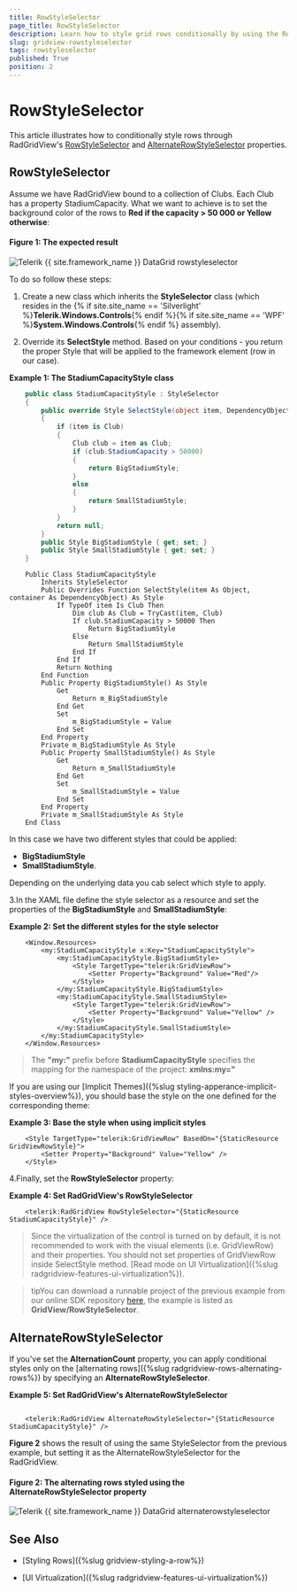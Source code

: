 ```yaml
---
title: RowStyleSelector
page_title: RowStyleSelector
description: Learn how to style grid rows conditionally by using the RowStyleSelector and AlternateRowStyleSelector properties of RadGridView - Telerik's {{ site.framework_name }} DataGrid.
slug: gridview-rowstyleselector
tags: rowstyleselector
published: True
position: 2
---
```


# RowStyleSelector

This article illustrates how to conditionally style rows through RadGridView's [RowStyleSelector](#rowstyleselector) and [AlternateRowStyleSelector](#alternaterowstyleselector) properties.		

## RowStyleSelector
		  
Assume we have RadGridView bound to a collection of Clubs. Each Club has a property StadiumCapacity. What we want to achieve is to set the background color of the rows to __Red if the capacity > 50 000 or Yellow otherwise__:

#### __Figure 1: The expected result__
		
![Telerik {{ site.framework_name }} DataGrid rowstyleselector](images/gridview_rowstyleselector.png)

To do so follow these steps:

1. Create a new class which inherits the __StyleSelector__ class (which resides in the 
 {% if site.site_name == 'Silverlight' %}__Telerik.Windows.Controls__{% endif %}{% if site.site_name == 'WPF' %}__System.Windows.Controls__{% endif %} assembly).

2. Override its __SelectStyle__ method. Based on your conditions - you return the proper Style that will be applied to the framework element (row in our case).

__Example 1: The StadiumCapacityStyle class__

```C#
	public class StadiumCapacityStyle : StyleSelector
	{
	    public override Style SelectStyle(object item, DependencyObject container)
	    {
	        if (item is Club)
	        {
	            Club club = item as Club;
	            if (club.StadiumCapacity > 50000)
	            {
	                return BigStadiumStyle;
	            }
	            else
	            {
	                return SmallStadiumStyle;
	            }
	        }
	        return null;
	    }
	    public Style BigStadiumStyle { get; set; }
	    public Style SmallStadiumStyle { get; set; }
	}
```
```VB.NET
	Public Class StadiumCapacityStyle
	    Inherits StyleSelector
	    Public Overrides Function SelectStyle(item As Object, container As DependencyObject) As Style
	        If TypeOf item Is Club Then
	            Dim club As Club = TryCast(item, Club)
	            If club.StadiumCapacity > 50000 Then
	                Return BigStadiumStyle
	            Else
	                Return SmallStadiumStyle
	            End If
	        End If
	        Return Nothing
	    End Function
	    Public Property BigStadiumStyle() As Style
	        Get
	            Return m_BigStadiumStyle
	        End Get
	        Set
	            m_BigStadiumStyle = Value
	        End Set
	    End Property
	    Private m_BigStadiumStyle As Style
	    Public Property SmallStadiumStyle() As Style
	        Get
	            Return m_SmallStadiumStyle
	        End Get
	        Set
	            m_SmallStadiumStyle = Value
	        End Set
	    End Property
	    Private m_SmallStadiumStyle As Style
	End Class
```

In this case we have two different styles that could be applied:

* __BigStadiumStyle__
* __SmallStadiumStyle__. 

Depending on the underlying data you cab select which style to apply.

3.In the XAML file define the style selector as a resource and set the properties of the __BigStadiumStyle__ and __SmallStadiumStyle__:

__Example 2: Set the different styles for the style selector__

```XAML
	<Window.Resources>
	    <my:StadiumCapacityStyle x:Key="StadiumCapacityStyle">
	        <my:StadiumCapacityStyle.BigStadiumStyle>
	            <Style TargetType="telerik:GridViewRow">
	                <Setter Property="Background" Value="Red"/>
	            </Style>
	        </my:StadiumCapacityStyle.BigStadiumStyle>
	        <my:StadiumCapacityStyle.SmallStadiumStyle>
	            <Style TargetType="telerik:GridViewRow">
	                <Setter Property="Background" Value="Yellow" />
	            </Style>
	        </my:StadiumCapacityStyle.SmallStadiumStyle>
	    </my:StadiumCapacityStyle>
	</Window.Resources>
```

>The __"my:"__ prefix before __StadiumCapacityStyle__ specifies the mapping for the namespace of the project: __xmlns:my="__

If you are using our [Implicit Themes]({%slug styling-apperance-implicit-styles-overview%}), you should base the style on the one defined for the corresponding theme:

__Example 3: Base the style when using implicit styles__

```XAML
	<Style TargetType="telerik:GridViewRow" BasedOn="{StaticResource GridViewRowStyle}">
	    <Setter Property="Background" Value="Yellow" />
	</Style>
```

4.Finally, set the __RowStyleSelector__ property:

__Example 4: Set RadGridView's RowStyleSelector__

```XAML
	<telerik:RadGridView RowStyleSelector="{StaticResource StadiumCapacityStyle}" />
```

>Since the virtualization of the control is turned on by default, it is not recommended to work with the visual elements (i.e. GridViewRow) and their properties. You should not set properties of GridViewRow inside SelectStyle method. [Read mode on UI Virtualization]({%slug radgridview-features-ui-virtualization%}).
		 
>tipYou can download a runnable project of the previous example from our online SDK repository [here](https://github.com/telerik/xaml-sdk/), the example is listed as __GridView/RowStyleSelector__.

## AlternateRowStyleSelector

If you've set the **AlternationCount** property, you can apply conditional styles only on the [alternating rows]({%slug radgridview-rows-alternating-rows%}) by specifying an **AlternateRowStyleSelector**.

__Example 5: Set RadGridView's AlternateRowStyleSelector__

```XAML

	<telerik:RadGridView AlternateRowStyleSelector="{StaticResource StadiumCapacityStyle}" />
```

**Figure 2** shows the result of using the same StyleSelector from the previous example, but setting it as the AlternateRowStyleSelector for the RadGridView.

#### __Figure 2: The alternating rows styled using the AlternateRowStyleSelector property__

![Telerik {{ site.framework_name }} DataGrid alternaterowstyleselector](images/gridview_alternaterowstyleselector.png)

## See Also

* [Styling Rows]({%slug gridview-styling-a-row%})

* [UI Virtualization]({%slug radgridview-features-ui-virtualization%})
          
